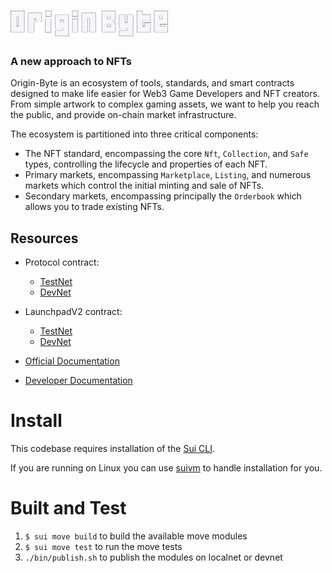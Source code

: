 <a href="https://originbyte.io/">
    <h1><img src="./assets/logo.svg" alt="OriginByte" width="50%"></h1>
</a>

<h3>A new approach to NFTs</h3>

Origin-Byte is an ecosystem of tools, standards, and smart contracts designed to make life easier for Web3 Game Developers and NFT creators.
From simple artwork to complex gaming assets, we want to help you reach the public, and provide on-chain market infrastructure.

The ecosystem is partitioned into three critical components:

- The NFT standard, encompassing the core `Nft`, `Collection`, and `Safe` types,
  controlling the lifecycle and properties of each NFT.
- Primary markets, encompassing `Marketplace`, `Listing`, and numerous markets which
  control the initial minting and sale of NFTs.
- Secondary markets, encompassing principally the `Orderbook` which allows you
  to trade existing NFTs.

## Resources

- Protocol contract:
  - [TestNet](https://explorer.sui.io/object/0x7f37d6f86facc20063f3e19b95ac84d973ac2cfd64406c561c26921a57b578b2)
  - [DevNet](https://explorer.sui.io/object/0x99a197a453f06445dae34347055a359ca4694ea90b7ebacfe15a694e21852119)
- LaunchpadV2 contract:
  - [TestNet](https://explorer.sui.io/object/0x1fab4337fffe7a079009c9b77a7132b43246413b7194fabcca9d620c8066a197)
  - [DevNet](https://explorer.sui.io/object/0xdd7d04a361dff2c3943253f2eca94ef683208e07af0a4d2efedac9eb06e63d70)

- [Official Documentation](https://docs.originbyte.io/origin-byte/)
- [Developer Documentation](https://origin-byte.github.io/)

# Install

This codebase requires installation of the [Sui CLI](https://docs.sui.io/build/install).

If you are running on Linux you can use [suivm](https://github.com/Origin-Byte/suivm) to handle installation for you.

# Built and Test

1. `$ sui move build` to build the available move modules
2. `$ sui move test` to run the move tests
3. `./bin/publish.sh` to publish the modules on localnet or devnet
